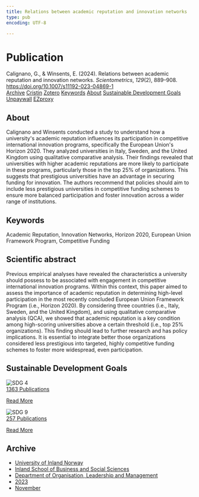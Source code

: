 ```yaml
---
title: Relations between academic reputation and innovation networks
type: pub
encoding: UTF-8

---
```

<h1>Publication</h1>
<article id="csl-bib-container-IVBUI6SY" class="csl-bib-container">
  <div class="csl-bib-body"> <div class="csl-entry">Calignano, G., &#38; Winsents, E. (2024). Relations between academic reputation and innovation networks. <i>Scientometrics</i>, <i>129</i>(2), 889–908. <a href="https://doi.org/10.1007/s11192-023-04869-1">https://doi.org/10.1007/s11192-023-04869-1</a></div> </div>
  <div class="csl-bib-buttons">
    <a href="#taxonomy-article-IVBUI6SY" alt="archive" class="csl-bib-button">Archive</a>
    <a href="https://app.cristin.no/results/show.jsf?id=2206077" alt="Cristin" class="csl-bib-button">Cristin</a>
    <a href="http://zotero.org/groups/5881554/items/IVBUI6SY" alt="Zotero" class="csl-bib-button">Zotero</a>
    <a href="#keywords-article-IVBUI6SY" alt="keywords" class="csl-bib-button">Keywords</a>
    <a href="#about-article-IVBUI6SY" alt="about_pub" class="csl-bib-button">About</a>
    <a href="#sdg-article-IVBUI6SY" alt="sdg" class="csl-bib-button">Sustainable Development Goals</a>
    <a href="https://link.springer.com/content/pdf/10.1007/s11192-023-04869-1.pdf" alt="Unpaywall" class="csl-bib-button">Unpaywall</a>
    <a href="https://link.springer.com/content/pdf/10.1007/s11192-023-04869-1.pdf" alt="EZproxy" class="csl-bib-button">EZproxy</a>
  </div>
  <div id="csl-bib-meta-container-IVBUI6SY"></div>
</article>
<div id="csl-bib-meta-IVBUI6SY" class="csl-bib-meta">
  <article id="about-article-IVBUI6SY" class="about_pub-article">
    <h1>About</h1>
    Calignano and Winsents conducted a study to understand how a university's academic reputation influences its participation in competitive international innovation programs, specifically the European Union's Horizon 2020. They analyzed universities in Italy, Sweden, and the United Kingdom using qualitative comparative analysis. Their findings revealed that universities with higher academic reputations are more likely to participate in these programs, particularly those in the top 25% of organizations. This suggests that prestigious universities have an advantage in securing funding for innovation. The authors recommend that policies should aim to include less prestigious universities in competitive funding schemes to ensure more balanced participation and foster innovation across a wider range of institutions.
  </article>
  <article id="keywords-article-IVBUI6SY" class="keywords-article">
    <h1>Keywords</h1>
    Academic Reputation, Innovation Networks, Horizon 2020, European Union Framework Program, Competitive Funding
  </article>
  <article id="abstract-article-IVBUI6SY" class="abstract-article">
    <h1>Scientific abstract</h1>
    Previous empirical analyses have revealed the characteristics a university should possess to be associated with engagement in competitive international innovation programs. Within this context, this paper aimed to assess the importance of academic reputation in determining high-level participation in the most recently concluded European Union Framework Program (i.e., Horizon 2020). By considering three countries (i.e., Italy, Sweden, and the United Kingdom), and using qualitative comparative analysis (QCA), we showed that academic reputation is a key condition among high-scoring universities above a certain threshold (i.e., top 25% organizations). This finding should lead to further research and has policy implications. It is essential to integrate better those organizations considered less prestigious into targeted, highly competitive funding schemes to foster more widespread, even participation.
  </article>
  <article id="sdg-article-IVBUI6SY" class="sdg-article">
    <h1>Sustainable Development Goals</h1>
    <div class="sdg-container"><div id="sdg4" class="sdg">
        <img src="{{< params subfolder >}}images/sdg/sdg04_en.png" class="image" alt="SDG 4">
        <div class="sdg-overlay">
          <a href="{{< params subfolder >}}en/archive/?sdg=4#archive" class="sdg-publication-count"><span>1363</span> Publications</a>
          <p><a href="https://sdgs.un.org/goals/goal4" class="sdg-read-more">Read More</a></p>
        </div>
      </div> <div id="sdg9" class="sdg">
        <img src="{{< params subfolder >}}images/sdg/sdg09_en.png" class="image" alt="SDG 9">
        <div class="sdg-overlay">
          <a href="{{< params subfolder >}}en/archive/?sdg=9#archive" class="sdg-publication-count"><span>257</span> Publications</a>
          <p><a href="https://sdgs.un.org/goals/goal9" class="sdg-read-more">Read More</a></p>
        </div>
      </div></div>
  </article>
  <article id="taxonomy-article-IVBUI6SY" class="taxonomy-article">
    <h1>Archive</h1>
    <ul>
      <li><a href="{{< params subfolder >}}en/archive/?key=3DCRN523">University of Inland Norway</a></li>
      <li><a href="{{< params subfolder >}}en/archive/?key=DU8Q9LN9">Inland School of Business and Social Sciences</a></li>
      <li><a href="{{< params subfolder >}}en/archive/?key=4LUWR3ZM">Department of Organisation, Leadership and Management</a></li>
      <li><a href="{{< params subfolder >}}en/archive/?key=THVQJFRI">2023</a></li>
      <li><a href="{{< params subfolder >}}en/archive/?key=C6MPENQL">November</a></li>
    </ul>
  </article>
</div>
